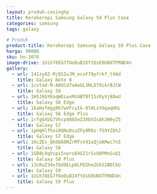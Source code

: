```yaml
---
layout: produk-casinghp
title: Kerokeropi Samsung Galaxy S9 Plus Case
categories: samsung
tags: galaxy

# Produk
product-title: Kerokeropi Samsung Galaxy S9 Plus Case
harga: 90000
sku: hn-3076
image-drive: 1Uih78EG7fOeDuB1XftDsE0UNXTPRND4n
gallery:
  - url: 141zyOZ-MjQ5IuJM_ecxF79pfrkf_t9Ad
    title: Galaxy Note 8
  - url: 1cvtad-M-A0UCd7aAeGL3NLD79ikrBJCW
    title: Galaxy S6
  - url: 1HSJ6bYKoqWELwvMX4BT9f15sRyVj88wU
    title: Galaxy S6 Edge
  - url: 16aHxfmgg9h7wVFcyIk-0lHLsYdgaqHhL
    title: Galaxy S6 Edge Plus
  - url: 1rfg6XbG7Vhcp9885eZ3XbV3sAh3W9yZ5
    title: Galaxy S7
  - url: 1pHqHlfhoi0QNuOcoZFp9R8z-fS9YZ8hJ
    title: Galaxy S7 Edge
  - url: 1KcZEs_QkOQ60NZrMTsV4IoQjUAMwc7n5
    title: Galaxy S8
  - url: 1GB8L9qVspi5nero84GI1rSsU8PMnSuQ1
    title: Galaxy S8 Plus
  - url: 13cRuZ34xfQd0ELpOLPD2he2GkS2BDlbU
    title: Galaxy S9
  - url: 1Uih78EG7fOeDuB1XftDsE0UNXTPRND4n
    title: Galaxy S9 Plus
---
```

